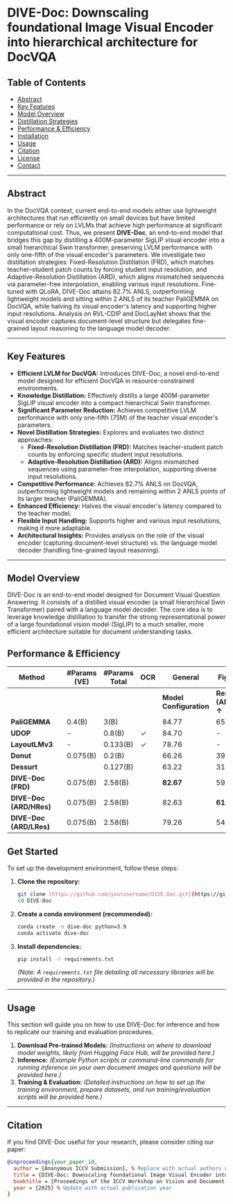# DIVE-Doc: Downscaling foundational Image Visual Encoder into hierarchical architecture for DocVQA

## Table of Contents
- [Abstract](#abstract)
- [Key Features](#key-features)
- [Model Overview](#model-overview)
- [Distillation Strategies](#distillation-strategies)
- [Performance & Efficiency](#performance--efficiency)
- [Installation](#installation)
- [Usage](#usage)
- [Citation](#citation)
- [License](#license)
- [Contact](#contact)

---

## Abstract

In the DocVQA context, current end-to-end models either use lightweight architectures that run efficiently on small devices but have limited performance or rely on LVLMs that achieve high performance at significant computational cost. Thus, we present **DIVE-Doc**, an end-to-end model that bridges this gap by distilling a 400M-parameter SigLIP visual encoder into a small hierarchical Swin transformer, preserving LVLM performance with only one-fifth of the visual encoder's parameters. We investigate two distillation strategies: Fixed-Resolution Distillation (FRD), which matches teacher–student patch counts by forcing student input resolution, and Adaptive-Resolution Distillation (ARD), which aligns mismatched sequences via parameter-free interpolation, enabling various input resolutions. Fine-tuned with QLoRA, DIVE-Doc attains 82.7% ANLS, outperforming lightweight models and sitting within 2 ANLS of its teacher PaliGEMMA on DocVQA, while halving its visual encoder's latency and supporting higher input resolutions. Analysis on RVL-CDIP and DocLayNet shows that the visual encoder captures document-level structure but delegates fine-grained layout reasoning to the language model decoder.

---

## Key Features

* **Efficient LVLM for DocVQA:** Introduces DIVE-Doc, a novel end-to-end model designed for efficient DocVQA in resource-constrained environments.
* **Knowledge Distillation:** Effectively distills a large 400M-parameter SigLIP visual encoder into a compact hierarchical Swin transformer.
* **Significant Parameter Reduction:** Achieves competitive LVLM performance with only one-fifth (75M) of the teacher visual encoder's parameters.
* **Novel Distillation Strategies:** Explores and evaluates two distinct approaches:
    * **Fixed-Resolution Distillation (FRD):** Matches teacher-student patch counts by enforcing specific student input resolutions.
    * **Adaptive-Resolution Distillation (ARD):** Aligns mismatched sequences using parameter-free interpolation, supporting diverse input resolutions.
* **Competitive Performance:** Achieves 82.7% ANLS on DocVQA, outperforming lightweight models and remaining within 2 ANLS points of its larger teacher (PaliGEMMA).
* **Enhanced Efficiency:** Halves the visual encoder's latency compared to the teacher model.
* **Flexible Input Handling:** Supports higher and various input resolutions, making it more adaptable.
* **Architectural Insights:** Provides analysis on the role of the visual encoder (capturing document-level structure) vs. the language model decoder (handling fine-grained layout reasoning).

---

## Model Overview

DIVE-Doc is an end-to-end model designed for Document Visual Question Answering. It consists of a distilled visual encoder (a small hierarchical Swin Transformer) paired with a language model decoder. The core idea is to leverage knowledge distillation to transfer the strong representational power of a large foundational vision model (SigLIP) to a much smaller, more efficient architecture suitable for document understanding tasks.



## Performance & Efficiency

| Method                       |                      | #Params (VE) | #Params Total | OCR        | General     | Figure     | Free-text  | Picture    | Layout     |
|-----------------------------|----------------------|--------------|----------------|------------|-------------|------------|------------|------------|------------|
|                             |                      |              |                |            | **Model Configuration**                                 | **Results (ANLS) ↑**                                |
| **PaliGEMMA**               |                      | 0.4(B)       | 3(B)           |            | 84.77       | 65.43      | 80.99      | 73.82      | 87.33      |
| **UDOP**                    |                      | -            | 0.8(B)         | ✓          | 84.70       | -          | -          | -          | -          |
| **LayoutLMv3**              |                      | -            | 0.133(B)       | ✓          | 78.76       | -          | -          | -          | -          |
| **Donut**                   |                      | 0.075(B)     | 0.2(B)         |            | 66.26       | 39.60      | 46.43      | 29.69      | 69.87      |
| **Dessurt**                 |                      |              | 0.127(B)       |            | 63.22       | 31.64      | 48.52      | 28.62      | 64.86      |
| **DIVE-Doc (FRD)**          |                      | 0.075(B)     | 2.58(B)        |            | **82.67**   | 59.33      | **78.83**  | 49.96      | 85.00      |
| **DIVE-Doc (ARD/HRes)**     |                      | 0.075(B)     | 2.58(B)        |            | 82.63       | **61.48**  | 77.64      | **58.68**  | **85.34**  |
| **DIVE-Doc (ARD/LRes)**     |                      | 0.075(B)     | 2.58(B)        |            | 79.26       | 54.94      | 74.54      | 58.28      | 83.15      |


## Get Started

To set up the development environment, follow these steps:

1.  **Clone the repository:**
    ```bash
    git clone [https://github.com/yourusername/DIVE-Doc.git](https://github.com/yourusername/DIVE-Doc.git)
    cd DIVE-Doc
    ```
2.  **Create a conda environment (recommended):**
    ```bash
    conda create -n dive-doc python=3.9
    conda activate dive-doc
    ```
3.  **Install dependencies:**
    ```bash
    pip install -r requirements.txt
    ```
    *(Note: A `requirements.txt` file detailing all necessary libraries will be provided in the repository.)*

---

## Usage

This section will guide you on how to use DIVE-Doc for inference and how to replicate our training and evaluation procedures.

1.  **Download Pre-trained Models:**
    *(Instructions on where to download model weights, likely from Hugging Face Hub, will be provided here.)*
2.  **Inference:**
    *(Example Python scripts or command-line commands for running inference on your own document images and questions will be provided here.)*
3.  **Training & Evaluation:**
    *(Detailed instructions on how to set up the training environment, prepare datasets, and run training/evaluation scripts will be provided here.)*

---

## Citation

If you find DIVE-Doc useful for your research, please consider citing our paper:

```bibtex
@inproceedings{your_paper_id,
  author = {Anonymous ICCV Submission}, % Replace with actual authors after blind review
  title = {DIVE-Doc: Downscaling foundational Image Visual Encoder into hierarchical architecture for DocVQA},
  booktitle = {Proceedings of the ICCV Workshop on Vision and Document Intelligence}, % Update with actual workshop name if different
  year = {2025} % Update with actual publication year
}
